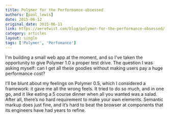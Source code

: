 ```yaml
---
title: Polymer for the Performance-obsessed
authors: [paul_lewis]
date: 2015-06-12
original_date: 2015-06-11
link: https://aerotwist.com/blog/polymer-for-the-performance-obsessed/
category: articles
layout: single
tags: ['Polymer', 'Perfomance']
---
```


I'm building a small web app at the moment, and so I've taken the opportunity to give Polymer 1.0 a proper test drive. The question I was asking myself: can I get all these goodies without making users pay a huge performance cost?

I’ll be blunt about my feelings on Polymer 0.5, which I considered a framework: it gave me all the wrong feels. It tried to do so much, and in one go, and it  like eating a 5 course dinner when all you wanted was a salad. After all, there’s no hard requirement to make your own elements. Semantic markup does just fine, and it’s hard to beat the browser at components that its engineers have had years to refine.

<!-- Excerpt -->
